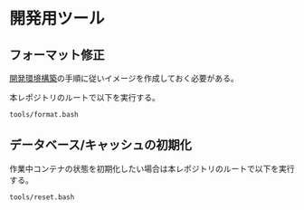# 開発用ツール


## フォーマット修正

[開発環境構築](./develop.md)の手順に従いイメージを作成しておく必要がある。

本レポジトリのルートで以下を実行する。

```bash
tools/format.bash
```

## データベース/キャッシュの初期化

作業中コンテナの状態を初期化したい場合は本レポジトリのルートで以下を実行する。

```bash
tools/reset.bash
```
